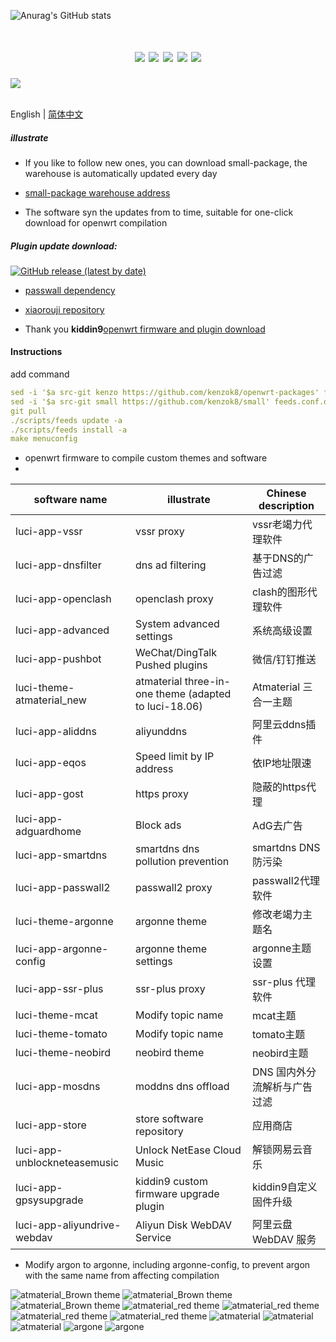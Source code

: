 ![Anurag's GitHub stats](https://github-readme-stats.vercel.app/api?username=kenzok8&show_icons=true&theme=radical)
<div align="center">
<h1 align="center"openwrt-packages</h1>
<img src="https://img.shields.io/github/issues/kenzok8/openwrt-packages?color=green">
<img src="https://img.shields.io/github/stars/kenzok8/openwrt-packages?color=yellow">
<img src="https://img.shields.io/github/forks/kenzok8/openwrt-packages?color=orange">
<img src="https://img.shields.io/github/license/kenzok8/openwrt-packages?color=ff69b4">
<img src="https://img.shields.io/github/languages/code-size/kenzok8/openwrt-packages?color=blueviolet">
</div>

<img src="https://v2.jinrishici.com/one.svg?font-size=24&spacing=2&color=Black">

<br>English | [简体中文](README.md)

##### illustrate

* If you like to follow new ones, you can download small-package, the warehouse is automatically updated every day

* [small-package warehouse address](https://github.com/kenzok8/small-package)

* The software syn the updates from to time, suitable for one-click download for openwrt compilation


##### Plugin update download:

[![GitHub release (latest by date)](https://img.shields.io/github/v/release/kenzok8/compile-package?style=for-the-badge&label=插件更新下载)](https://github.com/kenzok8/compile-package/releases/latest)

+ [passwall dependency](https://github.com/kenzok8/small)

+ [xiaorouji repository](https://github.com/xiaorouji/openwrt-passwall)

+ Thank you **kiddin9**[openwrt firmware and plugin download](https://op.dllkids.xyz/op/firmware/)

#### Instructions
add command
```yaml
sed -i '$a src-git kenzo https://github.com/kenzok8/openwrt-packages' feeds.conf.default
sed -i '$a src-git small https://github.com/kenzok8/small' feeds.conf.default
git pull
./scripts/feeds update -a
./scripts/feeds install -a
make menuconfig
```

- openwrt firmware to compile custom themes and software
- 
| software name                | illustrate               | Chinese description       |
| -----------------------------|------------------------| ------------|
| luci-app-vssr                | vssr proxy                 | vssr老竭力代理软件        |
| luci-app-dnsfilter           | dns ad filtering            | 基于DNS的广告过滤        |
| luci-app-openclash           | openclash proxy            |  clash的图形代理软件      |
| luci-app-advanced            | System advanced settings               | 系统高级设置        |
| luci-app-pushbot             | WeChat/DingTalk Pushed plugins    |   微信/钉钉推送        |
| luci-theme-atmaterial_new    | atmaterial three-in-one theme (adapted to luci-18.06) | Atmaterial 三合一主题        |
| luci-app-aliddns             | aliyunddns         |   阿里云ddns插件      |
| luci-app-eqos                | Speed ​​limit by IP address       | 依IP地址限速      |
| luci-app-gost                | https proxy      | 隐蔽的https代理   |
| luci-app-adguardhome         | Block ads          |  AdG去广告      |
| luci-app-smartdns            | smartdns dns pollution prevention     |  smartdns DNS防污染       |
| luci-app-passwall2            | passwall2 proxy      | passwall2代理软件        |
| luci-theme-argonne           | argonne theme           | 修改老竭力主题名     |
| luci-app-argonne-config      | argonne theme settings            |  argonne主题设置      |
| luci-app-ssr-plus            | ssr-plus proxy              | ssr-plus 代理软件       |
| luci-theme-mcat              | Modify topic name          |   mcat主题        |
| luci-theme-tomato            | Modify topic name             |  tomato主题        |
| luci-theme-neobird           | neobird theme          | neobird主题        |
| luci-app-mosdns              | moddns dns offload            |DNS 国内外分流解析与广告过滤        |
| luci-app-store               | store software repository            |  应用商店   |
| luci-app-unblockneteasemusic | Unlock NetEase Cloud Music         | 解锁网易云音乐   |
| luci-app-gpsysupgrade        | kiddin9 custom firmware upgrade plugin           |kiddin9自定义固件升级 |
| luci-app-aliyundrive-webdav  | Aliyun Disk WebDAV Service            |  阿里云盘 WebDAV 服务   |


* Modify argon to argonne, including argonne-config, to prevent argon with the same name from affecting compilation

![atmaterial_Brown theme](https://raw.githubusercontent.com/kenzok8/kenzok8/main/screenshot/sshot-9.jpg)
![atmaterial_Brown theme](https://raw.githubusercontent.com/kenzok8/kenzok8/main/screenshot/sshot-10.jpg)
![atmaterial_Brown theme](https://raw.githubusercontent.com/kenzok8/kenzok8/main/screenshot/sshot-11.jpg)
![atmaterial_red theme](https://raw.githubusercontent.com/kenzok8/kenzok8/main/screenshot/sshot-5.jpg)
![atmaterial_red theme](https://raw.githubusercontent.com/kenzok8/kenzok8/main/screenshot/sshot-6.jpg)
![atmaterial_red theme](https://raw.githubusercontent.com/kenzok8/kenzok8/main/screenshot/sshot-7.jpg)
![atmaterial_red theme](https://raw.githubusercontent.com/kenzok8/kenzok8/main/screenshot/sshot-8.jpg)
![atmaterial](https://raw.githubusercontent.com/kenzok8/kenzok8/main/screenshot/sshot-12.jpg)
![atmaterial](https://raw.githubusercontent.com/kenzok8/kenzok8/main/screenshot/sshot-13.jpg)
![atmaterial](https://raw.githubusercontent.com/kenzok8/kenzok8/main/screenshot/sshot-14.jpg)
![argone](https://raw.githubusercontent.com/kenzok8/kenzok8/main/screenshot/sshot-1.png)
![argone](https://raw.githubusercontent.com/kenzok8/kenzok8/main/screenshot/sshot-2.png)

